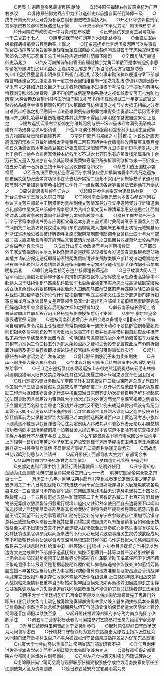 <!-- { "loadSidebar": true } -->
　　○丙辰  仁宗昭皇帝忌辰遣官祭  献陵
　　○起补原任福建右参议聂良杞为广西右参议
　　○复除原任御史乔应甲为浙江道御史以前擅自离任仍降俸一级
　　○戊午升顺天府尹汪可受为都察右副都御史敕遣巡抚大同　　○升太仆寺少卿崔景荣为都察院右佥都御史敕遣巡抚宁夏
　　○升吏部员外卞承宪为湖广副使兼右参议
　　○升河南右布政使沈一中为贵州左布政使
　　○己未廷试岁恩贡生吴易能等一千二百五十七人
　　○庚申调保宁参将刘宇为大同北路参将
　　○金吾左卫纳级指挥胡楫捐赀五百两助赈  上嘉之
　　○辽东巡抚候代李炳类报河西节次失事有功官员指挥等官黄旨诏等重轻降治革任加衔副总兵赵绅问革游击于守志免叙游击等官郎名忠等纪录死事千总王兰住孙应选优叙升荫章下所司
　　○辛酉复除河南道御史汤兆京　　○癸亥河南贼首陈自管田自福就擒余党角□羊散至是本省巡抚李思孝请发帑赈济饥民以消盗心  上嘉纳之且轸念岁荒多盗令该地方官加意防备
　　○初四川巡抚乔璧星请申明州县卫所衙门谒见礼节及公事审勘法体以便遵守章下部部覆言朝廷建官文武兼设各有一定之分表里相维自有一定之礼礼者防也非防则日趍于卑未有卑之甚如近日文臣之于武弁者毙所自始不过摄权于考注降心于摘发丐剪拂以博荐剡异吹嘘以绾章绶一屈不伸创而成例遂至拘系鞭挞之视如奴隶安可无礼为防也历查  大明会典及官制州县与卫所衙门谒见礼节多所不载惟洪武二十年定文武官公聚各依品级序坐资品相同各照衙门次第即此可仿佛谒见之礼节矣大抵无相临之分者自难责以相临之礼至勘问一节法虽难假例有散拘罪或难宥条当奏请以后承问官不得概同齐民非礼凌辱以自伤相维之体其武弁亦不得因此申明遂尔桀傲自速累也  上是之
　　○赐故巡抚延绥右佥都御史孙维城照例与祭一坛四品未经考满例无祭兹以建有军功殒身官次从部请也
　　○金川寺演化禅师坚藏利差都纲头目用虫坚藏等贡方物赐宴及赉叚绢银钱有差
　　○南京户部尚书郑继之＜锍-釒＞议改折应天高淳溧阳溧水三县每年额解太常寺黄豆二百石因牺牲牛食輙病热改用菉豆其黄豆虗积日久耗蠹议自木年始黄豆每石折银五钱又凤阳留守等九卫岁额角□羊米麦共六万七千余石上纳各仓查官军俸粮本折各半岁不过六七万石尚有庐凤淮杨所属民粮十余万石抵支量入为出亦自有余其前项米麦冀如寿毫卫所永折事例改折每米一石折银三钱五分每麦一石折银三钱十年不足另议部覆诏如议行
　　○命成山伯王国柱承袭祖爵
　　○乙丑初狭西番夷私盗官马西宁参将张应悉众抵巢裨将李希梅死之巡按御史侯执蒲劾张应学贪功愤事宜革去功升实授二级永不叙用严师旅等杖革该道马朝阳节制不严量加罚治李希梅如阵亡例升子一级世袭思各迷等番设法驭剿动在万全从之
　　○简讨雷思沛引疾乞归许之
　　○起原任参将刘宗汉为建昌路参将
　　○升台头营中军王藩为义院口守备
　　○丁卯河南佥事董光宏为本省右参议河南右参议李文芳户部郎中王聘贤俱为贵州副使文芳清军兼分守安平道聘贤分守新镇道南京礼部郎中吴文英户部郎中周崇惠俱为贵州佥事文英专理清军崇惠分巡思仁江西副使沈蒸为本省参政提学副使蔡增誉为本省参政兼佥事
　　○是日工部左侍郎王汝训卒于官赠本部尚书仍与应得祖父母及本身妻三品考满封典荫其继子王国楷入监读书照例祭二坛造坟安葬议谥汝训山东东昌府聊城人由隆庆五年进士初授元城知县历升浙江巡抚触忌权豪被讦听勘寻复原职起南京刑部侍郎调今官通籍垂四十年为司空者二载以直道敢言清卿开府两左其官至清介尤甚卒之日孤而贫四璧萧然士论共痛仰之得谥恭介真无愧云
　　○戊辰升山东右参政梁有年为河南按察使
　　○户部员外王家宾管临清钞关以本关税径赍保定巡抚赈济议扣留今岁通湾春夏税银抵足部劾其擅并请转咨保定巡抚即将前项银两发回临清钞关照数类解户部转发济边得旨地方已有赈济此税银系济边钱粮着发还照旧解部王家宾不行题请擅那关课作何处治尔部明拟具奏
　　○命御史马孟祯河东巡盐杨师程长芦巡盐
　　○己巳故事大同人卫官军马匹凡遇倒死在蓟即于各军内摊扣并追桩银补后指挥使高承恩游击高捷等率军赴蓟入卫于陆续倒死马匹乘机科歛营军七百余金被告审实承恩永戍高捷依限完赃免戍立功其余徒杖有差都察院并议后此入卫倒死马匹如已至蓟照每匹原价除已追桩赃并截日扣贮粮草银外所欠价计军应扣银若干明立文案移文住卫处所部道衙门即行扣寄在库或月或季该营另文差官带领倒马军士赴道挂号户部领出前扣银两责限买完马匹解道印烙所省余银记存后用按次扣如之得旨如议
　　○命云南茶甸长官司土舍普延龄四川右耶涸长官司土舍杨先都俱袭授祖爵仍不支俸
　　○庚午  穆宗庄皇帝忌辰遣官祭  昭陵
　　○巡按河南御史曾用升议积仓榖以备缓急＜锍-釒＞言有司自理罪赎岁令纳榖上仓备赈原有常额何迩年一遇灾伤动称不足良繇往例春夏榖贵则积银秋冬价平则积榖有司虗报祗为故事其不肖者并秋冬亦借积银自润查盘移抵有名无实倘水旱倐至束手坐困今宜一切赎锾除司道原额济边外余尽纳榖备赈有力量免其稍有力准免工价三钱五分为犯人籴榖盘运之费积过仓榖登记备查此后有仍前折银罪外加罚及不实奉行者即以赃论该抚按官指名参奏部覆得旨如议实行
　　○起升原任右布政谢诏为湖广左布政使　　○复起原任副使沉子米为贵州副使
　　○升山西副使秦大夔为狭西参政
　　○辛未起升服阕原任兵科右给事中吕邦耀为吏科左给事中
　　○壬申辽东巡抚侯代李炳及巡按山东御史熊廷弼奏劾庆云游击林宗舜遇虏围猎闸入旧界又禁绝烽堠任其往来乱夷夏之防坏斥堠之法宜革任回卫报可
　　○贵州巡按冯奕垣奏劾站军李邦举升本卫实授百户三级世袭阵逃总旗尤尚国升今卫副千户三级世袭皆假功宜亟究治章下部部覆二弁叙升以先后按臣平播核功及覆勘二印册为据如御史言合无行彼中按臣查当日原册有无功次勘鞠自明仍解本犯起京送法司审验因言武臣效力策勋其大小功次详载内外黄选而尤严妄保官揭黄之例者以汗血固难泯而名器尤当重也今叙功并升之始反不载此例夫朝廷命将出师设有监纪当其露布以闻不过定首从计多寡验男妇防诈冒耳乌合出身始末谁则知之迨至按院查核抑且信军前为实录稍汰冒滥大都而已若本部武选所藏试百户以上黄选可考总小旗以下则黄选不载是以假冒踵告今后注为定例续入邦政其以军舍叙升者无论以小旗总旗报功者俱繇本卫所保结前来一如袭替舍人规式申文本省院道本部验有按院查核无碍字样方与题升不然概不与叙  上是之
　　○左军都督府佥书掌府事成国公朱应槐卒  上为辍朝一日仍旧年劳之例予祭五坛造坟安葬槐于万历辛卯授勋卫侍卫辛丑承袭祖爵八载佥书兼典禁兵屡侍  圣驾继掌府事者几二载颇称恪谨无諐尤云
　　○荫故尚书何起鸣孙何思恭入监请书
　　○起升原任江西都司李大生为广东都司佥书
　　○以山西行都司佥书张承爵为本司掌印
　　○癸酉遣司礼监祭  中霤之神
　　○吏部劾吏科给事中姚士慎径行离任得旨降二级调外任用
　　○升宁国知府金励为江西副使
明神宗显皇帝实录卷之四百七十一终
　明神宗显皇帝实录卷之四百七十二
　　万历三十八年六月甲戌朔兵部尚书李化龙奏定长定堡失事之罪先是去岁腊之二十八日虏犯辽阳以四枝进枝不满千寅至边填壕穿墉卯入辰抵屯散攻各屯每屯仅一二百骑是时虏在西官军故向东南偃旗息炮虏益无忌克略屯堡共二十四处杀略躧死人口一千五百有奇掳去马牛驴骡等畜二千九百有奇杂粮二千七百石有奇其他物器无筭虏饮酿酒皆醉归载重行缓墙口隘出又甚迟然卒使日西自去边将匿不以闻山东巡按御史熊廷弼至堡亲勘尽得其状参奏协守副将佟鹤年提勘参将萧如蕙游击张昌胤王绍芳观望不前充为事官戴罪听勘分别议处分守东宁右参政谢存仁重加罚治镇守总兵王威巡抚李炳总督王象乾并应量罚得旨虏贼窥边先以有报该镇各官如何全无妨备及至入犯不出御战去又不行追截遂使人民惨戮至此览奏朕心恻然失事官当尽法以处其抚镇该道官俱参究以闻近来法令不行人心玩愒以致边事废弛生灵受殃欺隐成风牢不可破朝廷添兵处饷尽皆虗糜深可痛恨该部其仰体朕心作速议拟大加惩创振刷以儆将来毋得姑息时兵科给事中宋一韩等随＜锍-釒＞纠参且言抚督亦当并议以为边方大吏之戒章并下部部于道镇抚督止如按臣拟薄罚一韩等以旨严议轻引律驳奏  上仍令重处部议鹤年提问正法昌胤等分别革勘存仁革职听勘王威革任回卫李炳回藉王象乾罚俸半年报可至是复据巡按勘以覆佟鹤年如临阵退缩律监候处决如蕙绍芳昌胤应援不早各杖惩蕙芳仍充为事官戴罪防御俟有劳绩方准题复冠带昌胤合营请战罪稍减罪完日改拟别用谢存仁收歛不豫依不及例降级调用  上曰佟鹤年既不出战又禁人战视临先退情罪更重本当即斩姑如拟牢固监候处决如再夤缘希图展脱即杀之谢存仁姑准降调以后地方失事该道官扶同隐匿者重处不得偏护其将领怯懦者即正法余如议
　　○丙子大学士李廷机乞归已百余疏至是以久病加痢势难苟延先于思善门外叩头口恳仍赴文华门上疏乞放得旨览奏知卿病尚未瘳又兼入暑失调扶掖具本亲奏情词愈恳朕心恻然岂不体念卿为辅弼股肱但天气暄热宜慎加保爱仍遣太医院堂上官诊视卿还善加调摄以慰朕至意
　　○起升原任福建漳州知府李守约为南京光禄寺少卿添注
　　○调五军二营参将杨茂春为马阑路参将宽奠参将壬果为延绥宁塞营参将
　　○升月□章腊游击何奋武为宁夏灵州参将
　　○起升原任界岭口守备杨宠为河间领军游击
　　○升桃林口守备徐相为宣府东路游击太原右卫指挥张性征为大同镇门堡守备榆林卫百户冯洪为狭西岷州守备海州卫指挥盖福为辽东东昌备御
　　○戊寅大学士叶向高以热审已过常期催请刑部掌印官不报
　　○升江西副使洪佐圣提本省学较江西参议胡廷晏为本省副使兼右参议
　　○赠故巡抚保定都察院右佥都御史赵燿为右副都御史
　　○己卯左府佥书黄冈引疾乞回籍调理许之
　　○复除原任尚宝司司丞高务观原职原任福建按察使徐成位为河南按察使原任浙江副使刘大征为贵州副使
　　○是日狭西延安府宜君县雨雹为灾
